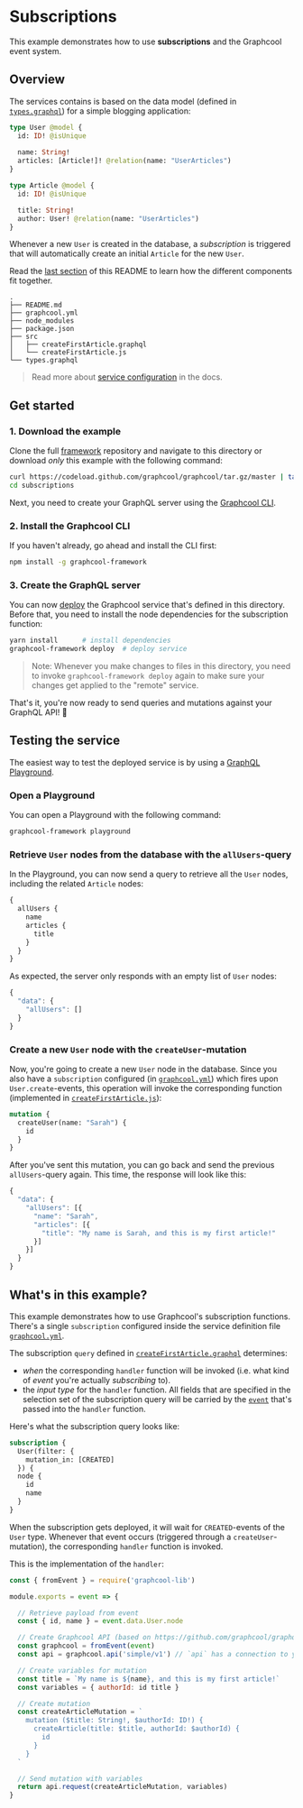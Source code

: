 # Subscriptions

This example demonstrates how to use **subscriptions** and the Graphcool event system.

## Overview

The services contains is based on the data model (defined in [`types.graphql`](./types.graphql)) for a simple blogging application:

```graphql
type User @model {
  id: ID! @isUnique
  
  name: String!
  articles: [Article!]! @relation(name: "UserArticles")
}

type Article @model {
  id: ID! @isUnique

  title: String!
  author: User! @relation(name: "UserArticles")
}
```

Whenever a new `User` is created in the database, a _subscription_ is triggered that will automatically create an initial `Article` for the new `User`.

Read the [last section](#whats-in-this-example) of this README to learn how the different components fit together.

```
.
├── README.md
├── graphcool.yml
├── node_modules
├── package.json
├── src
│   ├── createFirstArticle.graphql
│   └── createFirstArticle.js
└── types.graphql
```

> Read more about [service configuration](https://graph.cool/docs/reference/project-configuration/overview-opheidaix3) in the docs.

## Get started

### 1. Download the example

Clone the full [framework](https://github.com/graphcool/graphcool) repository and navigate to this directory or download _only_ this example with the following command:

```sh
curl https://codeload.github.com/graphcool/graphcool/tar.gz/master | tar -xz --strip=2 graphcool-master/examples/0.x/subscriptions
cd subscriptions
```

Next, you need to create your GraphQL server using the [Graphcool CLI](https://graph.cool/docs/reference/graphcool-cli/overview-zboghez5go).

### 2. Install the Graphcool CLI

If you haven't already, go ahead and install the CLI first:

```sh
npm install -g graphcool-framework
```

### 3. Create the GraphQL server

You can now [deploy](https://graph.cool/docs/reference/graphcool-cli/commands-aiteerae6l#graphcool-deploy) the Graphcool service that's defined in this directory. Before that, you need to install the node dependencies for the subscription function:

```sh
yarn install      # install dependencies
graphcool-framework deploy  # deploy service
```

> Note: Whenever you make changes to files in this directory, you need to invoke `graphcool-framework deploy` again to make sure your changes get applied to the "remote" service.

That's it, you're now ready to send queries and mutations against your GraphQL API! 🎉

## Testing the service

The easiest way to test the deployed service is by using a [GraphQL Playground](https://github.com/graphcool/graphql-playground).

### Open a Playground

You can open a Playground with the following command:

```sh
graphcool-framework playground
```

### Retrieve `User` nodes from the database with the `allUsers`-query

In the Playground, you can now send a query to retrieve all the `User` nodes, including the related `Article` nodes:

```graphql
{
  allUsers {
    name
    articles {
      title
    }
  }
}
```

As expected, the server only responds with an empty list of `User` nodes:

```js
{
  "data": {
    "allUsers": []
  }
}
```

### Create a new `User` node with the `createUser`-mutation

Now, you're going to create a new `User` node in the database. Since you also have a `subscription` configured (in [`graphcool.yml`](./graphcool.yml#L4)) which fires upon `User.create`-events, this operation will invoke the corresponding function (implemented in [`createFirstArticle.js`](./src/createFirstArticle.js)):

```graphql
mutation {
  createUser(name: "Sarah") {
    id
  }
}
```

After you've sent this mutation, you can go back and send the previous `allUsers`-query again. This time, the response will look like this:

```js
{
  "data": {
    "allUsers": [{
      "name": "Sarah",
      "articles": [{
        "title": "My name is Sarah, and this is my first article!"  
      }]
    }]
  }
}
```


## What's in this example?

This example demonstrates how to use Graphcool's subscription functions. There's a single `subscription` configured inside the service definition file [`graphcool.yml`](./graphcool.yml#L4).

The subscription `query` defined in [`createFirstArticle.graphql`](./src/createFirstArticle.graphql) determines:
  - _when_ the corresponding `handler` function will be invoked (i.e. what kind of _event_ you're actually _subscribing_ to).
  - the _input type_ for the `handler` function. All fields that are specified in the selection set of the subscription query will be carried by the [`event`](./src/createFirstArticle.js#L18) that's passed into the `handler` function. 

Here's what the subscription query looks like:

```graphql
subscription {
  User(filter: {
    mutation_in: [CREATED]  
  }) {
  node {
    id
    name
  }
}
```

When the subscription gets deployed, it will wait for `CREATED`-events of the `User` type. Whenever that event occurs (triggered through a `createUser`-mutation), the corresponding `handler` function is invoked.

This is the implementation of the `handler`:

```js
const { fromEvent } = require('graphcool-lib')

module.exports = event => {

  // Retrieve payload from event
  const { id, name } = event.data.User.node

  // Create Graphcool API (based on https://github.com/graphcool/graphql-request)
  const graphcool = fromEvent(event)
  const api = graphcool.api('simple/v1') // `api` has a connection to your service's API 

  // Create variables for mutation
  const title = `My name is ${name}, and this is my first article!`
  const variables = { authorId: id title }

  // Create mutation
  const createArticleMutation = `
    mutation ($title: String!, $authorId: ID!) {
      createArticle(title: $title, authorId: $authorId) {
        id
      }
    }
  `

  // Send mutation with variables
  return api.request(createArticleMutation, variables)
}
```


























